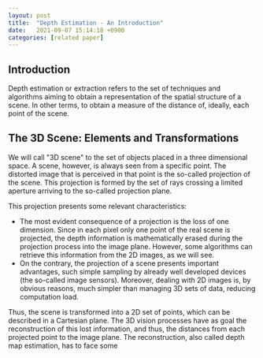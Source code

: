 ```yaml
---
layout: post
title:  "Depth Estimation - An Introduction"
date:   2021-09-07 15:14:18 +0900
categories: [related paper]
---
```


## Introduction
Depth estimation or extraction refers to the set of techniques and algorithms aiming to obtain a representation of the spatial structure of a scene. In other terms, to obtain a measure of the distance of, ideally, each point of the scene. 

## The 3D Scene: Elements and Transformations
We will call "3D scene" to the set of objects placed in a three dimensional space. A scene, however, is always seen from a specific point. The distorted image that is perceived in that point is the so-called projection of the scene. This projection is formed by the set of rays crossing a limited aperture arriving to the so-called projection plane. 

This projection presents some relevant characteristics:
* The most evident consequence of a projection is the loss of one dimension. Since in each pixel only one point of the real scene is projected, the depth information is mathematically erased during the projection process into the image plane. However, some algorithms can retrieve this information from the 2D images, as we will see.
* On the contrary, the projection of a scene presents important advantages, such  simple sampling by already well developed devices (the so-called image sensors). Moreover, dealing with 2D images is, by obvious reasons, much simpler than managing 3D sets of data, reducing computation load.

Thus, the scene is transformed into a 2D set of points, which can be described in a Cartesian plane. The 3D vision processes have as goal the reconstruction of this lost information, and thus, the distances from each projected point to the image plane. The reconstruction, also called depth map estimation, has to face some 
